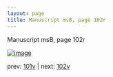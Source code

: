 ```yaml
---
layout: page
title: Manuscript msB, page 102r
---
```


Manuscript msB, page 102r

[![image](http://www.homermultitext.org/iipsrv?OBJ=IIP,1.0&FIF=/project/homer/pyramidal/deepzoom/hmt/vbbifolio/v1/vb_101v_102r.tif&WID=100&CVT=JPEG)](http://www.homermultitext.org/ict2/?urn=urn:cite2:hmt:vbbifolio.v1:vb_101v_102r)

prev:  [101v](../101v) | next:  [102v](../102v)

